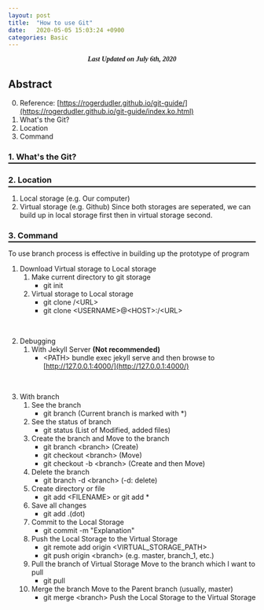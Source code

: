 ```yaml
---
layout: post
title:  "How to use Git"
date:   2020-05-05 15:03:24 +0900
categories: Basic
---
```


<div style="font-family: Times; text-align: center"><i><b>Last Updated on July 6th, 2020</b></i></div>

## Abstract
0. Reference: [https://rogerdudler.github.io/git-guide/](https://rogerdudler.github.io/git-guide/index.ko.html)
1. What's the Git?
2. Location
3. Command

### 1. What's the Git?
<hr style="height: 2px; border:none; margin-top: -1em; margin-bottom:0.5em; padding: 0; background:black">

### 2. Location
<hr style="height: 2px; border:none; margin-top: -1em; margin-bottom:0.5em; padding: 0; background:black">

1. Local storage (e.g. Our computer)
2. Virtual storage (e.g. Github)
Since both storages are seperated, we can build up in local storage first then in virtual storage second.

### 3. Command
<hr style="height: 2px; border:none; margin-top: -1em; margin-bottom:0.5em; padding: 0; background:black">

To use branch process is effective in building up the prototype of program      
1. Download Virtual storage to Local storage   
    1. Make current directory to git storage
        * git init
    2. Virtual storage to Local storage   
        * git clone /&lt;URL&gt;
        * git clone &lt;USERNAME&gt;@&lt;HOST&gt;:/&lt;URL&gt; 
<br>

2. Debugging
    1. With Jekyll Server **(Not recommended)**
        * &lt;PATH&gt; bundle exec jekyll serve
        and then browse to [http://127.0.0.1:4000/](http://127.0.0.1:4000/)
<br>

3. With branch
    1. See the branch
        * git branch (Current branch is marked with *)
    2. See the status of branch
        * git status (List of Modified, added files)
    3. Create the branch and Move to the branch 
        * git branch &lt;branch&gt; (Create)
        * git checkout &lt;branch&gt; (Move)
        * git checkout -b &lt;branch&gt; (Create and then Move)
    4. Delete the branch
        * git branch -d &lt;branch&gt; (-d: delete)
    5. Create directory or file
        * git add &lt;FILENAME&gt; or git add *   
    6. Save all changes
        * git add .(dot)
    7. Commit to the Local Storage
        * git commit -m "Explanation"  
    8. Push the Local Storage to the Virtual Storage
        * git remote add origin &lt;VIRTUAL_STORAGE_PATH&gt;
        * git push origin &lt;branch&gt; (e.g. master, branch_1, etc.)
    9. Pull the branch of Virtual Storage
        Move to the branch which I want to pull
        * git pull
    10. Merge the branch
        Move to the Parent branch (usually, master)
        * git merge &lt;branch&gt;
        Push the Local Storage to the Virtual Storage